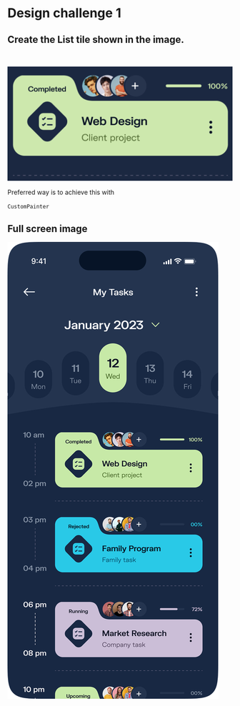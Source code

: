 # Design challenge 1

## Create the List tile shown in the image.
<br>

![tile](assets/tile.png)

Preferred  way is to achieve this with 

`CustomPainter`


## Full screen image
![full screen](assets/whole_screen.png)